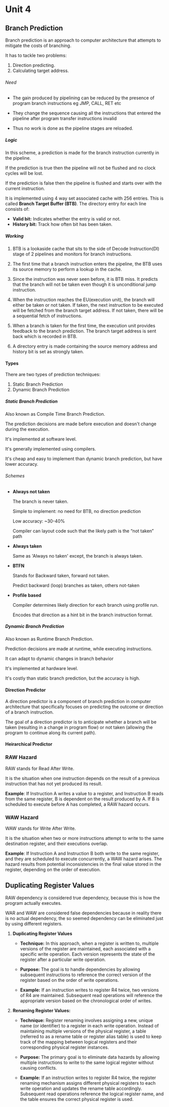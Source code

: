 # Unit 4

## Branch Prediction

Branch prediction is an approach to computer architecture that attempts to mitigate the costs of branching.

It has to tackle two problems:

1. Direction predicting.
2. Calculating target address.

###### Need

- The gain produced by pipelining can be reduced by the presence of program branch instructions eg JMP, CALL, RET etc

- They change the sequence causing all the instructions that entered the pipeline after program transfer instructions invalid

- Thus no work is done as the pipeline stages are reloaded.

##### Logic

In this scheme, a prediction is made for the branch instruction currently in the pipeline.

If the prediction is true then the pipeline will not be flushed and no clock cycles will be lost.

If the prediction is false then the pipeline is flushed and starts over with the current instruction.

It is implemented using 4 way set associated cache with 256 entries. This is called **Branch Target Buffer (BTB)**. The directory entry for each line consists of:

-   **Valid bit:** Indicates whether the entry is valid or not.
-   **History bit:** Track how often bit has been taken.

##### Working

1. BTB is a lookaside cache that sits to the side of Decode Instruction(DI) stage of 2 pipelines and monitors for branch instructions.

2. The first time that a branch instruction enters the pipeline, the BTB uses its source memory to perform a lookup in the cache.

3. Since the instruction was never seen before, it is BTB miss. It predicts that the branch will not be taken even though it is unconditional jump instruction.

4. When the instruction reaches the EU(execution unit), the branch will either be taken or not taken. If taken, the next instruction to be executed will be fetched from the branch target address. If not taken, there will be a sequential fetch of instructions.

5. When a branch is taken for the first time, the execution unit provides feedback to the branch prediction. The branch target address is sent back which is recorded in BTB.

6. A directory entry is made containing the source memory address and history bit is set as strongly taken.

#### Types

There are two types of prediction techniques:

1. Static Branch Prediction
2. Dynamic Branch Prediction

##### Static Branch Prediction

Also known as Compile Time Branch Prediction.

The prediction decisions are made before execution and doesn't change during the execution.

It's implemented at software level.

It's generally implemented using compilers.

It's cheap and easy to implement than dynamic branch prediction, but have lower accuracy.

###### Schemes

- **Always not taken**
	
	The branch is never taken.
	
	Simple to implement: no need for BTB, no direction prediction
	
	Low accuracy: ~30-40%
	
	Compiler can layout code such that the likely path is the “not taken” path

- **Always taken**
	
	Same as 'Always no taken' except, the branch is always taken.

- **BTFN**
	
	Stands for Backward taken, forward not taken.
	
	Predict backward (loop) branches as taken, others not-taken

- **Profile based**
	
	Compiler determines likely direction for each branch using profile run.
	
	Encodes that direction as a hint bit in the branch instruction format.

##### Dynamic Branch Prediction

Also known as Runtime Branch Prediction.

Prediction decisions are made at runtime, while executing instructions.

It can adapt to dynamic changes in branch behavior

It's implemented at hardware level.

It's costly than static branch prediction, but the accuracy is high.

#### Direction Predictor

A direction predictor is a component of branch prediction in computer architecture that specifically focuses on predicting the outcome or direction of a branch instruction.

The goal of a direction predictor is to anticipate whether a branch will be taken (resulting in a change in program flow) or not taken (allowing the program to continue along its current path).

#### Heirarchical Predictor


### RAW Hazard

RAW stands for Read After Write.

It is the situation when one instruction depends on the result of a previous instruction that has not yet produced its result.

**Example**: If Instruction A writes a value to a register, and Instruction B reads from the same register, B is dependent on the result produced by A. If B is scheduled to execute before A has completed, a RAW hazard occurs.

### WAW Hazard

WAW stands for Write After Write.

It is the situation when two or more instructions attempt to write to the same destination register, and their executions overlap.

**Example**: If Instruction A and Instruction B both write to the same register, and they are scheduled to execute concurrently, a WAW hazard arises. The hazard results from potential inconsistencies in the final value stored in the register, depending on the order of execution.

## Duplicating Register Values

RAW dependency is considered true dependency, because this is how the program actually executes.

WAR and WAW are considered false dependencies because in reality there is no actual dependency, the so seemed dependency can be eliminated just by using different registers.

1.  **Duplicating Register Values**
    
    - **Technique:** In this approach, when a register is written to, multiple versions of the register are maintained, each associated with a specific write operation. Each version represents the state of the register after a particular write operation.
	
	- **Purpose:** The goal is to handle dependencies by allowing subsequent instructions to reference the correct version of the register based on the order of write operations.
	
	- **Example:** If an instruction writes to register R4 twice, two versions of R4 are maintained. Subsequent read operations will reference the appropriate version based on the chronological order of writes.

1.  **Renaming Register Values:**
    
    - **Technique:** Register renaming involves assigning a new, unique name (or identifier) to a register in each write operation. Instead of maintaining multiple versions of the physical register, a table (referred to as a rename table or register alias table) is used to keep track of the mapping between logical registers and their corresponding physical register instances.
	
	- **Purpose:** The primary goal is to eliminate data hazards by allowing multiple instructions to write to the same logical register without causing conflicts.
	
	- **Example:** If an instruction writes to register R4 twice, the register renaming mechanism assigns different physical registers to each write operation and updates the rename table accordingly. Subsequent read operations reference the logical register name, and the table ensures the correct physical register is used.
